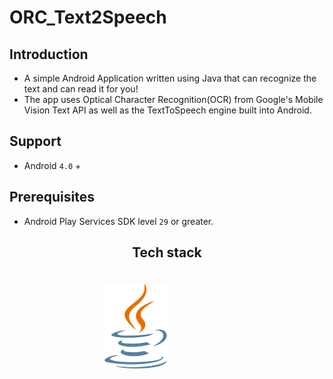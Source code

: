 # ORC_Text2Speech
## Introduction
- A simple Android Application written using Java that can recognize the text and can read it for you!
- The app uses Optical Character Recognition(OCR) from Google's Mobile Vision Text API as well as the TextToSpeech engine built into Android.
## Support 
- Android ``4.0`` +
## Prerequisites
- Android Play Services SDK level ``29`` or greater.

<h2 align="center">Tech stack</h2>
<div align="center" style="padding-top:20px;">
  
<img src="https://github.com/apexx77/ocr_text2speech/blob/master/img/java.png" width=100px style="padding-right:100px;" alt="Java">

                                                                                                                              
                                                                                                                                

</div>
